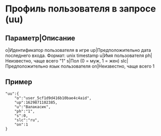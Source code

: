 # Профиль пользователя в запросе (uu)

Параметр|Описание
-----------------
o|Идентификатор пользователя в игре
up|Предположительно дата последнего входа. Формат: unix timestamp
u|Имя пользователя
ph|Неизвестно, чаще всего "1"
s|Пол (0 = муж, 1 = жен)
slc|Предположительно язык пользователя
on|Неизвестно, чаще всего 1

## Пример

```
"uu":{
    "o":"user_5cf1d9d416b10bae4c4aid",
    "up":1629871102385,
    "u":"Валакасик",
    "ph":"1",
    "s":0,
    "slc":"ru",
    "on":1
}
```